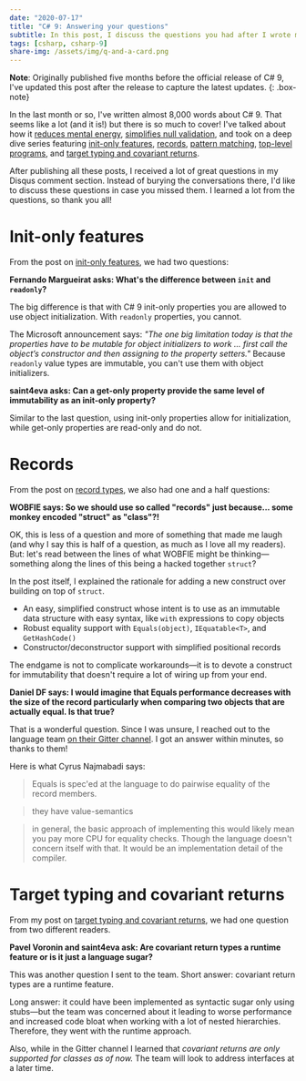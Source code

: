 ```yaml
---
date: "2020-07-17"
title: "C# 9: Answering your questions"
subtitle: In this post, I discuss the questions you had after I wrote my posts.
tags: [csharp, csharp-9]
share-img: /assets/img/q-and-a-card.png
---
```


**Note**: Originally published five months before the official release of C# 9, I've updated this post after the release to capture the latest updates.
{: .box-note}

In the last month or so, I've written almost 8,000 words about C# 9. That seems like a lot (and it is!) but there is so much to cover! I've talked about how it [reduces mental energy](https://daveabrock.com/2020/06/18/reduce-mental-energy-with-c-sharp), [simplifies null validation](https://daveabrock.com/2020/06/24/simplified-null-validation), and took on a deep dive series featuring [init-only features](https://daveabrock.com/2020/06/29/c-sharp-9-deep-dive-inits), [records](https://daveabrock.com/2020/07/06/c-sharp-9-deep-dive-records), [pattern matching](https://daveabrock.com/2020/07/06/c-sharp-9-pattern-matching), [top-level programs](https://daveabrock.com/2020/07/09/c-sharp-9-top-level-programs), and [target typing and covariant returns](https://daveabrock.com/2020/07/14/c-sharp-9-target-typing-covariants).

After publishing all these posts, I received a lot of great questions in my Disqus comment section. Instead of burying the conversations there, I'd like to discuss these questions in case you missed them. I learned a lot from the questions, so thank you all!

# Init-only features

From the post on [init-only features](https://daveabrock.com/2020/06/29/c-sharp-9-deep-dive-inits), we had two questions:

**Fernando Margueirat asks: What's the difference between `init` and `readonly`?**

The big difference is that with C# 9 init-only properties you are allowed to use object initialization. With `readonly` properties, you cannot.

The Microsoft announcement says: *"The one big limitation today is that the properties have to be mutable for object initializers to work ... first call the object’s constructor and then assigning to the property setters."* Because `readonly` value types are immutable, you can't use them with object initializers.

**saint4eva asks: Can a get-only property provide the same level of immutability as an init-only property?**

Similar to the last question, using init-only properties allow for initialization, while get-only properties are read-only and do not.

# Records

From the post on [record types](https://daveabrock.com/2020/07/06/c-sharp-9-deep-dive-records), we also had one and a half questions:

**WOBFIE says: So we should use so called "records" just because... some monkey encoded "struct" as "class"?!**

OK, this is less of a question and more of something that made me laugh (and why I say this is half of a question, as much as I love all my readers). But: let's read between the lines of what WOBFIE might be thinking—something along the lines of this being a hacked together `struct`?

In the post itself, I explained the rationale for adding a new construct over building on top of `struct`.

- An easy, simplified construct whose intent is to use as an immutable data structure with easy syntax, like `with` expressions to copy objects
- Robust equality support with `Equals(object)`, `IEquatable<T>`, and `GetHashCode()`
- Constructor/deconstructor support with simplified positional records

The endgame is not to complicate workarounds—it is to devote a construct for immutability that doesn't require a lot of wiring up from your end.

**Daniel DF says: I would imagine that Equals performance decreases with the size of the record particularly when comparing two objects that are actually equal. Is that true?**

That is a wonderful question. Since I was unsure, I reached out to the language team [on their Gitter channel](https://gitter.im/dotnet/csharplang). I got an answer within minutes, so thanks to them!

Here is what Cyrus Najmabadi says:

> Equals is spec'ed at the language to do pairwise equality of the record members.

> they have value-semantics

> in general, the basic approach of implementing this would likely mean you pay more CPU for equality checks. Though the language doesn't concern itself with that. It would be an implementation detail of the compiler.

# Target typing and covariant returns

From my post on [target typing and covariant returns](https://daveabrock.com/2020/07/14/c-sharp-9-target-typing-covariants), we had one question from two different readers.

**Pavel Voronin and saint4eva ask: Are covariant return types a runtime feature or is it just a language sugar?**

This was another question I sent to the team. Short answer: covariant return types are a runtime feature.

Long answer: it could have been implemented as syntactic sugar only using stubs—but the team was concerned about it leading to worse performance and increased code bloat when working with a lot of nested hierarchies. Therefore, they went with the runtime approach.

Also, while in the Gitter channel I learned that *covariant returns are only supported for classes as of now.* The team will look to address interfaces at a later time.
